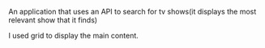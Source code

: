 An application that uses an API to search for tv shows(it displays the most relevant show that it finds)


I used grid to display the main content.
